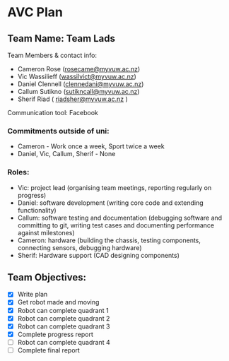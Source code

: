 # AVC Plan
## Team Name: Team Lads  

Team Members & contact info: 
- Cameron Rose (rosecame@myvuw.ac.nz)  
- Vic Wassilieff (wassilvict@myvuw.ac.nz)  
- Daniel Clennell (clennedani@myvuw.ac.nz)  
- Callum Sutikno (sutikncall@myvuw.ac.nz)  
- Sherif Riad ( riadsher@myvuw.ac.nz )  
  
Communication tool: Facebook  
  
### Commitments outside of uni:  
- Cameron - Work once a week, Sport twice a week  
- Daniel, Vic, Callum, Sherif - None  
  
### Roles:  
- Vic: project lead (organising team meetings, reporting regularly on progress)  
- Daniel: software development (writing core code and extending functionality)  
- Callum: software testing and documentation (debugging software and committing to git, writing test cases and documenting performance against milestones)  
- Cameron: hardware (building the chassis, testing components, connecting sensors, debugging hardware)  
- Sherif: Hardware support (CAD designing components)   

## Team Objectives:  
- [x] Write plan
- [x] Get robot made and moving  
- [x] Robot can complete quadrant 1  
- [x] Robot can complete quadrant 2  
- [x] Robot can complete quadrant 3
- [x] Complete progress report
- [ ] Robot can complete quadrant 4
- [ ] Complete final report  
